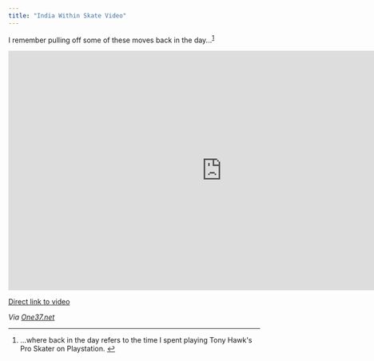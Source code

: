 ```yaml
---
title: "India Within Skate Video"
---
```

<p>I remember pulling off some of these moves back in the day...<sup id="fnref-21369:1"><a href="#fn-21369:1" rel="footnote">1</a></sup></p>
<p><iframe width="853" height="480" src="https://www.youtube.com/embed/_J7wOz0Pv-c" frameborder="0" allowfullscreen></iframe></p>
<p><a href="https://youtu.be/_J7wOz0Pv-c">Direct link to video</a></p>
<p><em>Via <a href="https://one37.net/blog/26/4/2013/india-within">One37.net</a></em></p>
<div class="footnotes">
<hr />
<ol>
<li id="fn-21369:1">
...where back in the day refers to the time I spent playing Tony Hawk's Pro Skater on Playstation.&#160;<a href="#fnref-21369:1" rev="footnote">&#8617;</a>
</li>
</ol>
</div>
